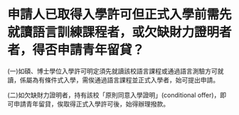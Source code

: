 # 申請人已取得入學許可但正式入學前需先就讀語言訓練課程者，或欠缺財力證明者者，得否申請青年留貸？

(一)如碩、博士學位入學許可明定須先就讀該校語言課程或通過語言測驗方可就讀，係屬為有條件式入學，需俟通過語言課程並正式入學者，始可提出申請。

(二)如欠缺財力證明者，持有該校「原則同意入學證明」(conditional offer)，即可申請青年留貸，俟取得正式入學許可後，始得辦理撥款。
